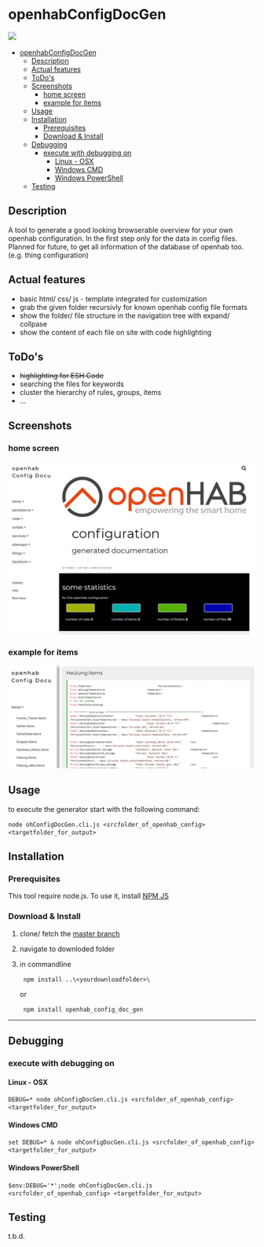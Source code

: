 # openhabConfigDocGen

![](https://github.com/ohAnd/openhabConfigDocGen/workflows/Node%20CI/badge.svg)

- [openhabConfigDocGen](#openhabconfigdocgen)
  - [Description](#description)
  - [Actual features](#actual-features)
  - [ToDo's](#todos)
  - [Screenshots](#screenshots)
    - [home screen](#home-screen)
    - [example for items](#example-for-items)
  - [Usage](#usage)
  - [Installation](#installation)
    - [Prerequisites](#prerequisites)
    - [Download & Install](#download--install)
  - [Debugging](#debugging)
    - [execute with debugging on](#execute-with-debugging-on)
      - [Linux - OSX](#linux---osx)
      - [Windows CMD](#windows-cmd)
      - [Windows PowerShell](#windows-powershell)
  - [Testing](#testing)

## Description

A tool to generate a good looking browserable overview for your own openhab configuration.
In the first step only for the data in config files. Planned for future, to get all information of the database of openhab too. (e.g. thing configuration)

## Actual features
- basic html/ css/ js - template integrated for customization
- grab the given folder recursivly for known openhab config file formats
- show the folder/ file structure in the navigation tree with expand/ collpase
- show the content of each file on site with code highlighting

## ToDo's
- ~~highlighting for ESH Code~~
- searching the files for keywords
- cluster the hierarchy of rules, groups, items
- ...

## Screenshots

### home screen

![home screen](./docu/home.gif "home screen")

### example for items

![example for items ](./docu/items.gif "example for an item file")

## Usage

to execute the generator start with the following command:

    node ohConfigDocGen.cli.js <srcfolder_of_openhab_config> <targetfolder_for_output>

## Installation

### Prerequisites

This tool require node.js. To use it, install [NPM JS](https://www.npmjs.com/get-npm "get npm from www.npmjs.com")

### Download & Install

1. clone/ fetch the [master branch](https://github.com/ohAnd/openhabConfigDocGen.git)
2. navigate to downloded folder
3. in commandline
        
        npm install ..\<yourdownloadfolder>\
    or
        
        npm install openhab_config_doc_gen

---

## Debugging

### execute with debugging on


#### Linux - OSX

    DEBUG=* node ohConfigDocGen.cli.js <srcfolder_of_openhab_config> <targetfolder_for_output>

#### Windows CMD

    set DEBUG=* & node ohConfigDocGen.cli.js <srcfolder_of_openhab_config> <targetfolder_for_output>
#### Windows PowerShell
    
    $env:DEBUG='*';node ohConfigDocGen.cli.js <srcfolder_of_openhab_config> <targetfolder_for_output>

## Testing
 t.b.d.
